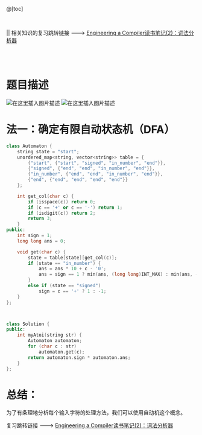 @[toc]

<br/>

|| 相关知识的复习跳转链接 ---> [Engineering a Compiler读书笔记(2)：词法分析器](https://blog.csdn.net/a13352912632/article/details/105567057)

<br/><br/>

# 题目描述
![在这里插入图片描述](https://img-blog.csdnimg.cn/20200912153056180.png?x-oss-process=image/watermark,type_ZmFuZ3poZW5naGVpdGk,shadow_10,text_aHR0cHM6Ly9ibG9nLmNzZG4ubmV0L2ExMzM1MjkxMjYzMg==,size_16,color_FFFFFF,t_70#pic_center)
![在这里插入图片描述](https://img-blog.csdnimg.cn/20200912153120622.png?x-oss-process=image/watermark,type_ZmFuZ3poZW5naGVpdGk,shadow_10,text_aHR0cHM6Ly9ibG9nLmNzZG4ubmV0L2ExMzM1MjkxMjYzMg==,size_16,color_FFFFFF,t_70#pic_center)

# 法一：确定有限自动状态机（DFA）

```cpp
class Automaton {
    string state = "start";
    unordered_map<string, vector<string>> table = {
        {"start", {"start", "signed", "in_number", "end"}},
        {"signed", {"end", "end", "in_number", "end"}},
        {"in_number", {"end", "end", "in_number", "end"}},
        {"end", {"end", "end", "end", "end"}}
    };

    int get_col(char c) {
        if (isspace(c)) return 0;
        if (c == '+' or c == '-') return 1;
        if (isdigit(c)) return 2;
        return 3;
    }
public:
    int sign = 1;
    long long ans = 0;

    void get(char c) {
        state = table[state][get_col(c)];
        if (state == "in_number") {
            ans = ans * 10 + c - '0';
            ans = sign == 1 ? min(ans, (long long)INT_MAX) : min(ans, -(long long)INT_MIN);
        }
        else if (state == "signed")
            sign = c == '+' ? 1 : -1;
    }
};



class Solution {
public:
    int myAtoi(string str) {
        Automaton automaton;
        for (char c : str)
            automaton.get(c);
        return automaton.sign * automaton.ans;
    }
};
```

# 总结：
为了有条理地分析每个输入字符的处理方法，我们可以使用自动机这个概念。

复习跳转链接 ---> [Engineering a Compiler读书笔记(2)：词法分析器](https://blog.csdn.net/a13352912632/article/details/105567057)